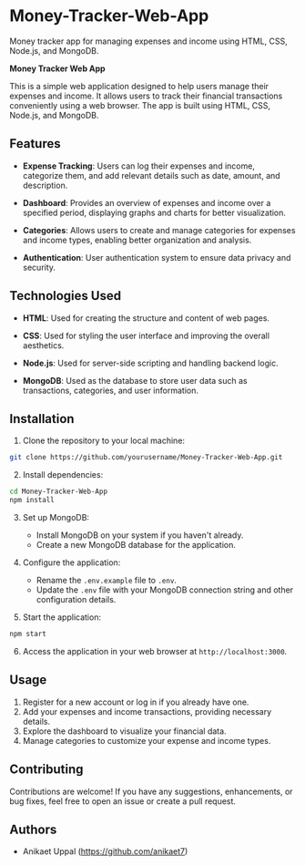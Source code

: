﻿# Money-Tracker-Web-App
Money tracker app for managing expenses and income using HTML,
 CSS, Node.js, and MongoDB.
 
**Money Tracker Web App**

This is a simple web application designed to help users manage their expenses and income. It allows users to track their financial transactions conveniently using a web browser. The app is built using HTML, CSS, Node.js, and MongoDB.

## Features

- **Expense Tracking**: Users can log their expenses and income, categorize them, and add relevant details such as date, amount, and description.
  
- **Dashboard**: Provides an overview of expenses and income over a specified period, displaying graphs and charts for better visualization.

- **Categories**: Allows users to create and manage categories for expenses and income types, enabling better organization and analysis.

- **Authentication**: User authentication system to ensure data privacy and security.

## Technologies Used

- **HTML**: Used for creating the structure and content of web pages.
  
- **CSS**: Used for styling the user interface and improving the overall aesthetics.
  
- **Node.js**: Used for server-side scripting and handling backend logic.
  
- **MongoDB**: Used as the database to store user data such as transactions, categories, and user information.

## Installation

1. Clone the repository to your local machine:

```bash
git clone https://github.com/yourusername/Money-Tracker-Web-App.git
```

2. Install dependencies:

```bash
cd Money-Tracker-Web-App
npm install
```

3. Set up MongoDB:

   - Install MongoDB on your system if you haven't already.
   - Create a new MongoDB database for the application.

4. Configure the application:

   - Rename the `.env.example` file to `.env`.
   - Update the `.env` file with your MongoDB connection string and other configuration details.

5. Start the application:

```bash
npm start
```

6. Access the application in your web browser at `http://localhost:3000`.

## Usage

1. Register for a new account or log in if you already have one.
2. Add your expenses and income transactions, providing necessary details.
3. Explore the dashboard to visualize your financial data.
4. Manage categories to customize your expense and income types.

## Contributing

Contributions are welcome! If you have any suggestions, enhancements, or bug fixes, feel free to open an issue or create a pull request.


## Authors

- Anikaet Uppal (https://github.com/anikaet7)

